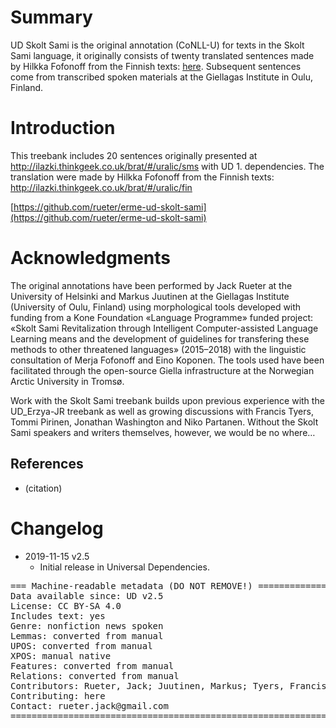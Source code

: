 # Summary

UD Skolt Sami is the original annotation (CoNLL-U) for texts in the Skolt Sami language,
it originally consists of twenty translated sentences made by Hilkka Fofonoff from the 
Finnish texts: [here](http://ilazki.thinkgeek.co.uk/brat/#/uralic/fin). Subsequent sentences
come from transcribed spoken materials at the Giellagas Institute in Oulu, Finland.


# Introduction

This treebank includes 20 sentences originally presented at
http://ilazki.thinkgeek.co.uk/brat/#/uralic/sms with UD 1. dependencies.
The translation were made by Hilkka Fofonoff from the Finnish texts:
http://ilazki.thinkgeek.co.uk/brat/#/uralic/fin

[https://github.com/rueter/erme-ud-skolt-sami](https://github.com/rueter/erme-ud-skolt-sami)


# Acknowledgments

The original annotations have been performed by Jack Rueter at the University of Helsinki and Markus Juutinen at the 
Giellagas Institute (University of Oulu, Finland) using morphological tools developed with funding from a Kone Foundation 
«Language Programme» funded project: «Skolt Sami Revitalization through Intelligent Computer-assisted Language Learning 
means and the development of guidelines for transfering these methods to other threatened languages» (2015–2018) with 
the linguistic consultation of Merja Fofonoff and Eino Koponen.
The tools used have been facilitated through the open-source Giella infrastructure at the Norwegian Arctic University in Tromsø.

Work with the Skolt Sami treebank builds upon previous experience with the UD_Erzya-JR treebank as well as growing discussions
with Francis Tyers, Tommi Pirinen, Jonathan Washington and Niko Partanen. Without the Skolt Sami speakers and writers themselves, 
however, we would be no where…


## References

* (citation)


# Changelog

* 2019-11-15 v2.5
  * Initial release in Universal Dependencies.


<pre>
=== Machine-readable metadata (DO NOT REMOVE!) ================================
Data available since: UD v2.5
License: CC BY-SA 4.0
Includes text: yes
Genre: nonfiction news spoken
Lemmas: converted from manual
UPOS: converted from manual
XPOS: manual native
Features: converted from manual
Relations: converted from manual
Contributors: Rueter, Jack; Juutinen, Markus; Tyers, Francis; Pirinen, Tommi
Contributing: here
Contact: rueter.jack@gmail.com
===============================================================================
</pre>
